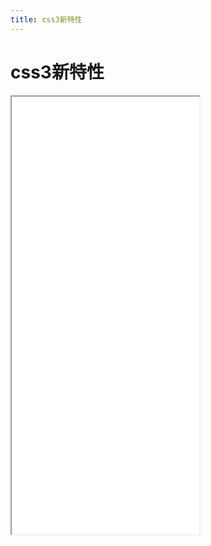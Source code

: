 ```yaml
---
title: css3新特性
---
```


# css3新特性

<iframe src='/html/htmlcss/css3/css3.html' height='700px'></iframe>